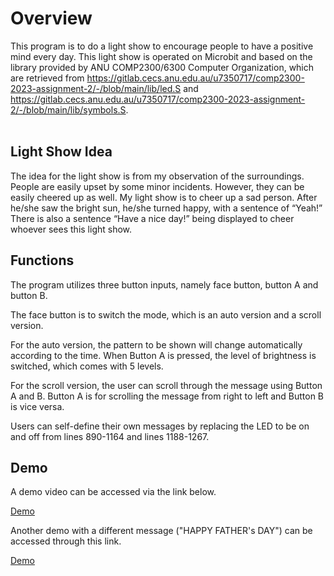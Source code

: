 # **Overview**
This program is to do a light show to encourage people to have a positive mind every day. This light show is operated on Microbit and based on the library provided by ANU COMP2300/6300 Computer Organization, which are retrieved from 
https://gitlab.cecs.anu.edu.au/u7350717/comp2300-2023-assignment-2/-/blob/main/lib/led.S and 
https://gitlab.cecs.anu.edu.au/u7350717/comp2300-2023-assignment-2/-/blob/main/lib/symbols.S.  
<br>

## **Light Show Idea**
The idea for the light show is from my observation of the surroundings. People are easily upset by some minor incidents. However, they can be easily cheered up as well. My light show is to cheer up a sad person. After he/she saw the bright sun, he/she turned happy, with a sentence of “Yeah!” There is also a sentence “Have a nice day!” being displayed to cheer whoever sees this light show.
<br>

## **Functions**
The program utilizes three button inputs, namely face button, button A and button B.

The face button is to switch the mode, which is an auto version and a scroll version. 

For the auto version, the pattern to be shown will change automatically according to the time. When Button A is pressed, the level of brightness is switched, which comes with 5 levels.

For the scroll version, the user can scroll through the message using Button A and B. Button A is for scrolling the message from right to left and Button B is vice versa.  

Users can self-define their own messages by replacing the LED to be on and off from lines 890-1164 and lines 1188-1267.
<br>

## **Demo**
A demo video can be accessed via the link below.

[Demo](https://github.com/kht3110/Patterns-on-Microbit-Assmebly/blob/main/Demo.mp4)
<br>

Another demo with a different message ("HAPPY FATHER's DAY") can be accessed through this link.

[Demo](https://github.com/kht3110/Patterns-on-Microbit-Assmebly/blob/main/Demo_Happy_Fathers_Day.mp4)
